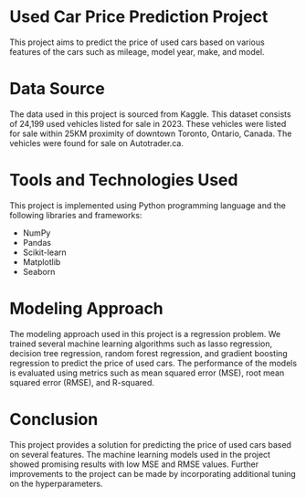 # Used Car Price Prediction Project
This project aims to predict the price of used cars based on various features of the cars such as mileage, model year, make, and model.

# Data Source
The data used in this project is sourced from Kaggle. This dataset consists of 24,199 used vehicles listed for sale in 2023. These vehicles were listed for sale within 25KM proximity of downtown Toronto, Ontario, Canada. The vehicles were found for sale on Autotrader.ca.

# Tools and Technologies Used
This project is implemented using Python programming language and the following libraries and frameworks:
- NumPy
- Pandas
- Scikit-learn
- Matplotlib
- Seaborn

# Modeling Approach
The modeling approach used in this project is a regression problem. We trained several machine learning algorithms such as lasso regression, decision tree regression, random forest regression, and gradient boosting regression to predict the price of used cars. The performance of the models is evaluated using metrics such as mean squared error (MSE), root mean squared error (RMSE), and R-squared.

# Conclusion
This project provides a solution for predicting the price of used cars based on several features. The machine learning models used in the project showed promising results with low MSE and RMSE values. Further improvements to the project can be made by incorporating additional tuning on the hyperparameters.

